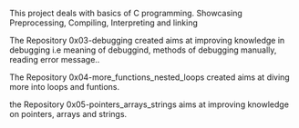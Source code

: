 This project deals with basics of C programming. Showcasing Preprocessing, Compiling, Interpreting and linking

The Repository 0x03-debugging created aims at improving knowledge in debugging i.e meaning of debuggind, methods of debugging manually, reading error message..

The Repository 0x04-more_functions_nested_loops created aims at diving more into loops and funtions.

the Repository 0x05-pointers_arrays_strings aims at improving knowledge on pointers, arrays and strings.
